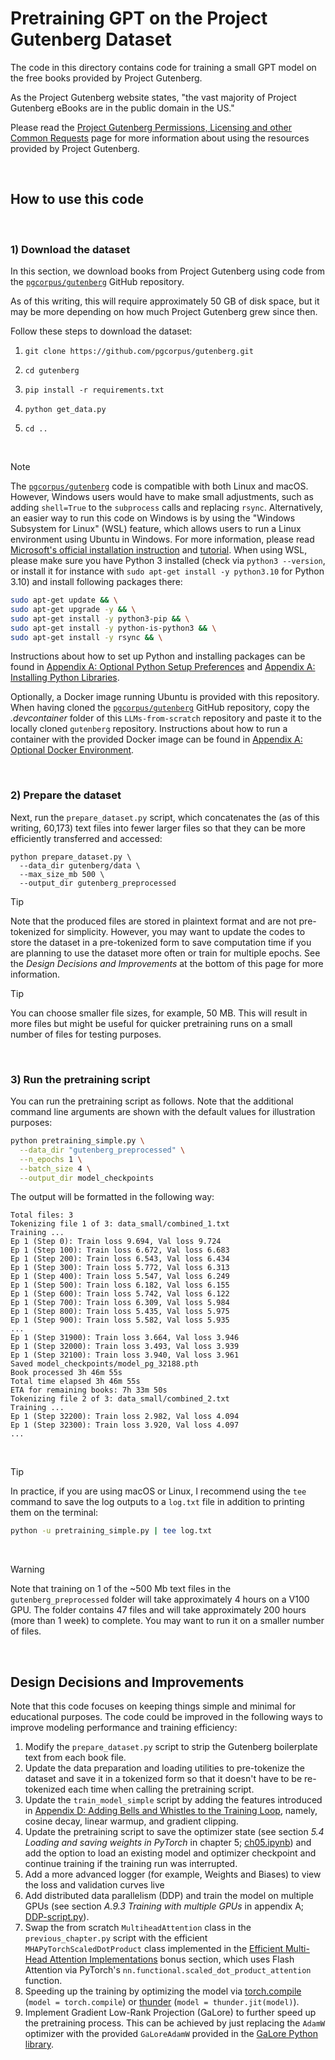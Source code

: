 # Pretraining GPT on the Project Gutenberg Dataset

The code in this directory contains code for training a small GPT model on the free books provided by Project Gutenberg.

As the Project Gutenberg website states, "the vast majority of Project Gutenberg eBooks are in the public domain in the US." 

Please read the [Project Gutenberg Permissions, Licensing and other Common Requests](https://www.gutenberg.org/policy/permission.html) page for more information about using the resources provided by Project Gutenberg. 

&nbsp;
## How to use this code

&nbsp;

### 1) Download the dataset

In this section, we download books from Project Gutenberg using code from the [`pgcorpus/gutenberg`](https://github.com/pgcorpus/gutenberg) GitHub repository.

As of this writing, this will require approximately 50 GB of disk space, but it may be more depending on how much Project Gutenberg grew since then.

Follow these steps to download the dataset:


1. `git clone https://github.com/pgcorpus/gutenberg.git`

2. `cd gutenberg`

3. `pip install -r requirements.txt`

4. `python get_data.py`

5. `cd ..`

&nbsp;
> [!NOTE]
> The [`pgcorpus/gutenberg`](https://github.com/pgcorpus/gutenberg) code is compatible with both Linux and macOS. However, Windows users would have to make small adjustments, such as adding `shell=True` to the `subprocess` calls and replacing `rsync`. Alternatively, an easier way to run this code on Windows is by using the "Windows Subsystem for Linux" (WSL) feature, which allows users to run a Linux environment using Ubuntu in Windows. For more information, please read [Microsoft's official installation instruction](https://learn.microsoft.com/en-us/windows/wsl/install) and [tutorial](https://learn.microsoft.com/en-us/training/modules/wsl-introduction/). When using WSL, please make sure you have Python 3 installed (check via `python3 --version`, or install it for instance with `sudo apt-get install -y python3.10` for Python 3.10) and install following packages there:
> ```bash
>sudo apt-get update && \
>sudo apt-get upgrade -y && \
>sudo apt-get install -y python3-pip && \
>sudo apt-get install -y python-is-python3 && \
>sudo apt-get install -y rsync && \
> ```
> Instructions about how to set up Python and installing packages can be found in  [Appendix A: Optional Python Setup Preferences](../../appendix-A/01_optional-python-setup-preferences/README.md) and [Appendix A: Installing Python Libraries](../../appendix-A/02_installing-python-libraries/README.md).
>
> Optionally, a Docker image running Ubuntu is provided with this repository. When having cloned the [`pgcorpus/gutenberg`](https://github.com/pgcorpus/gutenberg) GitHub repository, copy the *.devcontainer* folder of this `LLMs-from-scratch` repository and paste it to the locally cloned `gutenberg` repository. Instructions about how to run a container with the provided Docker image can be found in [Appendix A: Optional Docker Environment](../../appendix-A/04_optional-docker-environment/README.md).

&nbsp;
### 2) Prepare the dataset

Next, run the `prepare_dataset.py` script, which concatenates the (as of this writing, 60,173) text files into fewer larger files so that they can be more efficiently transferred and accessed:

```
python prepare_dataset.py \
  --data_dir gutenberg/data \
  --max_size_mb 500 \
  --output_dir gutenberg_preprocessed
```

> [!TIP] 
> Note that the produced files are stored in plaintext format and are not pre-tokenized for simplicity. However, you may want to update the codes to store the dataset in a pre-tokenized form to save computation time if you are planning to use the dataset more often or train for multiple epochs. See the *Design Decisions and Improvements* at the bottom of this page for more information.

> [!TIP]
> You can choose smaller file sizes, for example, 50 MB. This will result in more files but might be useful for quicker pretraining runs on a small number of files for testing purposes.


&nbsp;
### 3) Run the pretraining script

You can run the pretraining script as follows. Note that the additional command line arguments are shown with the default values for illustration purposes:

```bash
python pretraining_simple.py \
  --data_dir "gutenberg_preprocessed" \
  --n_epochs 1 \
  --batch_size 4 \
  --output_dir model_checkpoints
```

The output will be formatted in the following way:

```
Total files: 3
Tokenizing file 1 of 3: data_small/combined_1.txt
Training ...
Ep 1 (Step 0): Train loss 9.694, Val loss 9.724
Ep 1 (Step 100): Train loss 6.672, Val loss 6.683
Ep 1 (Step 200): Train loss 6.543, Val loss 6.434
Ep 1 (Step 300): Train loss 5.772, Val loss 6.313
Ep 1 (Step 400): Train loss 5.547, Val loss 6.249
Ep 1 (Step 500): Train loss 6.182, Val loss 6.155
Ep 1 (Step 600): Train loss 5.742, Val loss 6.122
Ep 1 (Step 700): Train loss 6.309, Val loss 5.984
Ep 1 (Step 800): Train loss 5.435, Val loss 5.975
Ep 1 (Step 900): Train loss 5.582, Val loss 5.935
...
Ep 1 (Step 31900): Train loss 3.664, Val loss 3.946
Ep 1 (Step 32000): Train loss 3.493, Val loss 3.939
Ep 1 (Step 32100): Train loss 3.940, Val loss 3.961
Saved model_checkpoints/model_pg_32188.pth
Book processed 3h 46m 55s 
Total time elapsed 3h 46m 55s 
ETA for remaining books: 7h 33m 50s
Tokenizing file 2 of 3: data_small/combined_2.txt
Training ...
Ep 1 (Step 32200): Train loss 2.982, Val loss 4.094
Ep 1 (Step 32300): Train loss 3.920, Val loss 4.097
...
```


&nbsp;
> [!TIP] 
> In practice, if you are using macOS or Linux, I recommend using the `tee` command to save the log outputs to a `log.txt` file in addition to printing them on the terminal:

```bash
python -u pretraining_simple.py | tee log.txt
```

&nbsp;
> [!WARNING]  
> Note that training on 1 of the ~500 Mb text files in the `gutenberg_preprocessed` folder will take approximately 4 hours on a V100 GPU. 
> The folder contains 47 files and will take approximately 200 hours (more than 1 week) to complete. You may want to run it on a smaller number of files.


&nbsp;
## Design Decisions and Improvements

Note that this code focuses on keeping things simple and minimal for educational purposes. The code could be improved in the following ways to improve modeling performance and training efficiency:

1. Modify the `prepare_dataset.py` script to strip the Gutenberg boilerplate text from each book file.
2. Update the data preparation and loading utilities to pre-tokenize the dataset and save it in a tokenized form so that it doesn't have to be re-tokenized each time when calling the pretraining script.
3. Update the `train_model_simple` script by adding the features introduced in [Appendix D: Adding Bells and Whistles to the Training Loop](../../appendix-D/01_main-chapter-code/appendix-D.ipynb), namely, cosine decay, linear warmup, and gradient clipping.
4. Update the pretraining script to save the optimizer state (see section *5.4 Loading and saving weights in PyTorch* in chapter 5; [ch05.ipynb](../../ch05/01_main-chapter-code/ch05.ipynb)) and add the option to load an existing model and optimizer checkpoint and continue training if the training run was interrupted.
5. Add a more advanced logger (for example, Weights and Biases) to view the loss and validation curves live
6. Add distributed data parallelism (DDP) and train the model on multiple GPUs (see section *A.9.3 Training with multiple GPUs* in appendix A; [DDP-script.py](../../appendix-A/03_main-chapter-code/DDP-script.py)).
7. Swap the from scratch `MultiheadAttention` class in the `previous_chapter.py` script with the efficient `MHAPyTorchScaledDotProduct` class implemented in the [Efficient Multi-Head Attention Implementations](../../ch03/02_bonus_efficient-multihead-attention/mha-implementations.ipynb) bonus section, which uses Flash Attention via PyTorch's `nn.functional.scaled_dot_product_attention` function.
8. Speeding up the training by optimizing the model via [torch.compile](https://pytorch.org/tutorials/intermediate/torch_compile_tutorial.html) (`model = torch.compile`) or [thunder](https://github.com/Lightning-AI/lightning-thunder) (`model = thunder.jit(model)`).
9. Implement Gradient Low-Rank Projection (GaLore) to further speed up the pretraining process. This can be achieved by just replacing the `AdamW` optimizer with the provided `GaLoreAdamW` provided in the [GaLore Python library](https://github.com/jiaweizzhao/GaLore).